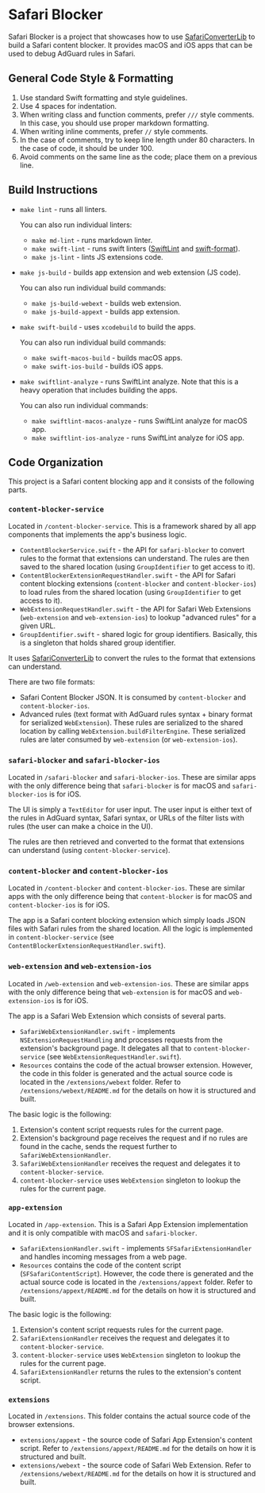 # Safari Blocker

Safari Blocker is a project that showcases how to use
[SafariConverterLib][converter] to build a Safari content blocker. It provides
macOS and iOS apps that can be used to debug AdGuard rules in Safari.

[converter]: https://github.com/AdguardTeam/SafariConverterLib

## General Code Style & Formatting

1. Use standard Swift formatting and style guidelines.
2. Use 4 spaces for indentation.
3. When writing class and function comments, prefer `///` style comments. In
   this case, you should use proper markdown formatting.
4. When writing inline comments, prefer `//` style comments.
5. In the case of comments, try to keep line length under 80 characters. In the
   case of code, it should be under 100.
6. Avoid comments on the same line as the code; place them on a previous line.

## Build Instructions

- `make lint` - runs all linters.

    You can also run individual linters:

    - `make md-lint` - runs markdown linter.
    - `make swift-lint` - runs swift linters ([SwiftLint][swiftlint] and
      [swift-format][swift-format]).
    - `make js-lint` - lints JS extensions code.

- `make js-build` - builds app extension and web extension (JS code).

  You can also run individual build commands:

    - `make js-build-webext` - builds web extension.
    - `make js-build-appext` - builds app extension.

- `make swift-build` - uses `xcodebuild` to build the apps.

  You can also run individual build commands:

    - `make swift-macos-build` - builds macOS apps.
    - `make swift-ios-build` - builds iOS apps.

- `make swiftlint-analyze` - runs SwiftLint analyze. Note that this is a
  heavy operation that includes building the apps.

  You can also run individual commands:

    - `make swiftlint-macos-analyze` - runs SwiftLint analyze for macOS app.
    - `make swiftlint-ios-analyze` - runs SwiftLint analyze for iOS app.

[swift-format]: https://github.com/swiftlang/swift-format
[swiftlint]: https://github.com/realm/SwiftLint

## Code Organization

This project is a Safari content blocking app and it consists of the following
parts.

### `content-blocker-service`

Located in `/content-blocker-service`. This is a framework shared by all app
components that implements the app's business logic.

- `ContentBlockerService.swift` - the API for `safari-blocker` to convert
  rules to the format that extensions can understand. The rules are then saved
  to the shared location (using `GroupIdentifier` to get access to it).
- `ContentBlockerExtensionRequestHandler.swift` - the API for Safari content
  blocking extensions (`content-blocker` and `content-blocker-ios`) to load
  rules from the shared location (using `GroupIdentifier` to get access to it).
- `WebExtensionRequestHandler.swift` - the API for Safari Web Extensions
  (`web-extension` and `web-extension-ios`) to lookup "advanced rules" for a
  given URL.
- `GroupIdentifier.swift` - shared logic for group identifiers. Basically, this
  is a singleton that holds shared group identifier.

It uses [SafariConverterLib][converter] to convert the rules to the format that
extensions can understand.

There are two file formats:

- Safari Content Blocker JSON. It is consumed by `content-blocker` and
  `content-blocker-ios`.
- Advanced rules (text format with AdGuard rules syntax + binary format for
  serialized `WebExtension`). These rules are serialized to the shared location
  by calling `WebExtension.buildFilterEngine`. These serialized rules are
  later consumed by `web-extension` (or `web-extension-ios`).

### `safari-blocker` and `safari-blocker-ios`

Located in `/safari-blocker` and `safari-blocker-ios`. These are similar apps
with the only difference being that `safari-blocker` is for macOS and
`safari-blocker-ios` is for iOS.

The UI is simply a `TextEditor` for user input. The user input is either text
of the rules in AdGuard syntax, Safari syntax, or URLs of the filter lists with
rules (the user can make a choice in the UI).

The rules are then retrieved and converted to the format that extensions can
understand (using `content-blocker-service`).

### `content-blocker` and `content-blocker-ios`

Located in `/content-blocker` and `content-blocker-ios`. These are similar apps
with the only difference being that `content-blocker` is for macOS and
`content-blocker-ios` is for iOS.

The app is a Safari content blocking extension which simply loads JSON files
with Safari rules from the shared location. All the logic is implemented in
`content-blocker-service` (see `ContentBlockerExtensionRequestHandler.swift`).

### `web-extension` and `web-extension-ios`

Located in `/web-extension` and `web-extension-ios`. These are similar apps
with the only difference being that `web-extension` is for macOS and
`web-extension-ios` is for iOS.

The app is a Safari Web Extension which consists of several parts.

- `SafariWebExtensionHandler.swift` - implements `NSExtensionRequestHandling`
  and processes requests from the extension's background page. It delegates all
  that to `content-blocker-service` (see `WebExtensionRequestHandler.swift`).
- `Resources` contains the code of the actual browser extension. However, the
  code in this folder is generated and the actual source code is located in
  the `/extensions/webext` folder. Refer to `/extensions/webext/README.md` for
  the details on how it is structured and built.

The basic logic is the following:

1. Extension's content script requests rules for the current page.
2. Extension's background page receives the request and if no rules are found in
   the cache, sends the request further to `SafariWebExtensionHandler`.
3. `SafariWebExtensionHandler` receives the request and delegates it to
   `content-blocker-service`.
4. `content-blocker-service` uses `WebExtension` singleton to lookup the rules
   for the current page.

### `app-extension`

Located in `/app-extension`. This is a Safari App Extension implementation and
it is only compatible with macOS and `safari-blocker`.

- `SafariExtensionHandler.swift` - implements `SFSafariExtensionHandler` and
  handles incoming messages from a web page.
- `Resources` contains the code of the content script (`SFSafariContentScript`).
  However, the code there is generated and the actual source code is located in
  the `/extensions/appext` folder. Refer to `/extensions/appext/README.md` for
  the details on how it is structured and built.

The basic logic is the following:

1. Extension's content script requests rules for the current page.
2. `SafariExtensionHandler` receives the request and delegates it to
   `content-blocker-service`.
3. `content-blocker-service` uses `WebExtension` singleton to lookup the rules
   for the current page.
4. `SafariExtensionHandler` returns the rules to the extension's content script.

### `extensions`

Located in `/extensions`. This folder contains the actual source code of the
browser extensions.

- `extensions/appext` - the source code of Safari App Extension's content
  script. Refer to `/extensions/appext/README.md` for the details on how it is structured and built.
- `extensions/webext` - the source code of Safari Web Extension. Refer to
  `/extensions/webext/README.md` for the details on how it is structured and
  built.
